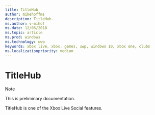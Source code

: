 ```yaml
---
title: TitleHub
author: mikehoffms
description: TitleHub.
ms.author: v-mihof
ms.date: 12/06/2018
ms.topic: article
ms.prod: windows
ms.technology: uwp
keywords: xbox live, xbox, games, uwp, windows 10, xbox one, clubs
ms.localizationpriority: medium
---
```


# TitleHub

> [!NOTE]
> This is preliminary documentation.

TitleHub is one of the Xbox Live Social features.
